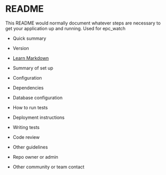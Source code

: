 # README #

This README would normally document whatever steps are necessary to get your application up and running.
Used for epc_watch


* Quick summary
* Version
* [Learn Markdown](https://bitbucket.org/tutorials/markdowndemo)


* Summary of set up
* Configuration
* Dependencies
* Database configuration
* How to run tests
* Deployment instructions


* Writing tests
* Code review
* Other guidelines


* Repo owner or admin
* Other community or team contact